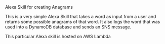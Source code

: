 Alexa Skill for creating Anagrams

This is a very simple Alexa Skill that takes a word as input from a user and returns some possible anagrams of that word.  It also logs the word that was used
into a DynamoDB database and sends an SNS message.


This particular Alexa skill is hosted on AWS Lambda
